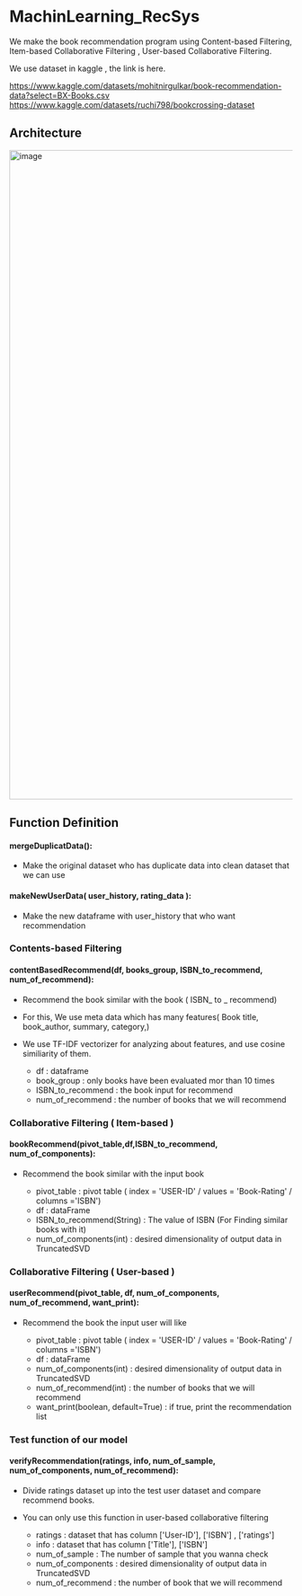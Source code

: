 # MachinLearning_RecSys
We make the book recommendation program using Content-based Filtering, Item-based Collaborative Filtering , User-based Collaborative Filtering.

We use dataset in kaggle , the link is here.

https://www.kaggle.com/datasets/mohitnirgulkar/book-recommendation-data?select=BX-Books.csv
https://www.kaggle.com/datasets/ruchi798/bookcrossing-dataset


## Architecture 

<img width="1156" alt="image" src="https://user-images.githubusercontent.com/107402065/204488629-6a7cd571-0ed7-4e87-bb83-3fb66888d40d.png">

## Function Definition


#### mergeDuplicatData():
- Make the original dataset who has duplicate data into clean dataset that we can use 

#### makeNewUserData( user_history, rating_data ):
 - Make the new dataframe with user_history that who want recommendation

### Contents-based Filtering

#### contentBasedRecommend(df, books_group, ISBN_to_recommend, num_of_recommend):
- Recommend the book similar with the book ( ISBN_ to _ recommend)
- For this, We use meta data which has many features( Book title, book_author, summary, category,)
- We use TF-IDF vectorizer for analyzing about features, and use cosine similiarity of them.
  
  
  - df : dataframe
  - book_group : only books have been evaluated mor than 10 times
  - ISBN_to_recommend : the book input for recommend 
  - num_of_recommend : the number of books that we will recommend

  
### Collaborative Filtering ( Item-based )


#### bookRecommend(pivot_table,df,ISBN_to_recommend, num_of_components):
- Recommend the book similar with the input book

  - pivot_table : pivot table ( index = 'USER-ID' / values = 'Book-Rating' / columns ='ISBN')
  - df : dataFrame
  - ISBN_to_recommend(String) : The value of ISBN (For Finding similar books with it)
  - num_of_components(int) : desired dimensionality of output data in TruncatedSVD


### Collaborative Filtering ( User-based )
#### userRecommend(pivot_table, df, num_of_components, num_of_recommend, want_print):
- Recommend the book the input user will like

  - pivot_table : pivot table ( index = 'USER-ID' / values = 'Book-Rating' / columns ='ISBN')
  - df : dataFrame
  - num_of_components(int) : desired dimensionality of output data in TruncatedSVD
  - num_of_recommend(int) : the number of books that we will recommend
  - want_print(boolean, default=True) : if true, print the recommendation list


### Test function of our model
#### verifyRecommendation(ratings, info, num_of_sample, num_of_components, num_of_recommend):
- Divide ratings dataset up into the test user dataset and compare recommend books.
- You can only use this function in user-based collaborative filtering

  - ratings : dataset that has column ['User-ID'], ['ISBN'] , ['ratings']
  - info : dataset that has column ['Title'], ['ISBN'] 
  - num_of_sample : The number of sample that you wanna check
  - num_of_components : desired dimensionality of output data in TruncatedSVD
  - num_of_recommend : the number of book that we will recommend
